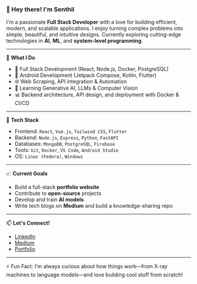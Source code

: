 ### 👋 Hey there! I'm Senthil

I'm a passionate **Full Stack Developer** with a love for building efficient, modern, and scalable applications. I enjoy turning complex problems into simple, beautiful, and intuitive designs. Currently exploring cutting-edge technologies in **AI**, **ML**, and **system-level programming**.

---

💼 **What I Do**
- 🚀 Full Stack Development (React, Node.js, Docker, PostgreSQL)
- 📱 Android Development (Jetpack Compose, Kotlin, Flutter)
- 🌐 Web Scraping, API integration & Automation
- 🧠 Learning Generative AI, LLMs & Computer Vision
- 📊 Backend architecture, API design, and deployment with Docker & CI/CD

---

🔧 **Tech Stack**
- Frontend: `React`, `Vue.js`, `Tailwind CSS`, `Flutter`
- Backend: `Node.js`, `Express`, `Python`, `FastAPI`
- Databases: `MongoDB`, `PostgreSQL`, `Firebase`
- Tools: `Git`, `Docker`, `VS Code`, `Android Studio`
- OS: `Linux (Fedora)`, `Windows`

---

📈 **Current Goals**
- Build a full-stack **portfolio website**
- Contribute to **open-source** projects
- Develop and train **AI models**
- Write tech blogs on **Medium** and build a knowledge-sharing repo

---

📫 **Let's Connect!**
- [LinkedIn]((https://www.linkedin.com/in/senthil-kumar-t-r/))
- [Medium]((https://medium.com/@SeynK))
- [Portfolio](https://github.com/seyn-k)

---

⚡ Fun Fact: I'm always curious about how things work—from X-ray machines to language models—and love building cool stuff from scratch!
